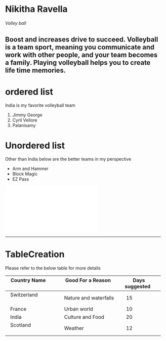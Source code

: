# Nikitha Ravella
###### Volley ball
Boost and increases drive to succeed.
Volleyball is a team sport, meaning you **communicate** and work with other people, and your team becomes a family.
Playing volleyball helps you to create life time **memories**.
---- 
# ordered list
India is my favorite volleyball team
1. Jimmy George 
2. Cyril Vellore 
3. Palanisamy
# Unordered list
Other than India below are the better teams in my perspective
- Arm and Hammer
- Block Magic
- EZ Pass
 

![NikithaRavella](AboutMe.md)

*************
# TableCreation
Please refer to the below table for more details

|   **Country Name**               | **Good For a Reason**        |**Days suggested**  |
|----------------------------------|------------------------------|--------------------|
|   Switzerland                    |Nature and waterfalls         |      15            |
|   France                         |Urban world                   |      10            |
|   India                          |Culture and Food              |      20            |
|   Scotland                       |Weather                       |      12            |  
